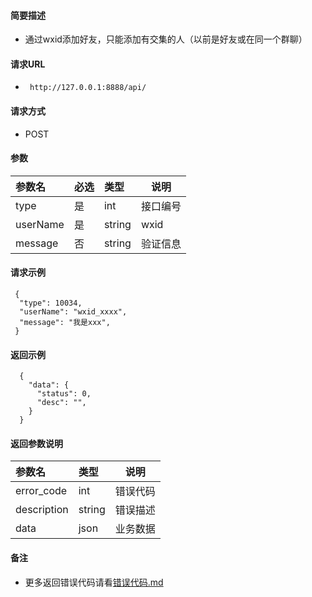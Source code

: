 
#### 简要描述

- 通过wxid添加好友，只能添加有交集的人（以前是好友或在同一个群聊）

#### 请求URL
- ` http://127.0.0.1:8888/api/`
  
#### 请求方式
- POST 

#### 参数

| 参数名      | 必选 | 类型     | 说明   |   
|:---------|:---|:-------|------|   
| type     | 是  | int    | 接口编号 |   
| userName | 是  | string | wxid |   
| message  | 否  | string | 验证信息 |   

#### 请求示例

```
 {
  "type": 10034,
  "userName": "wxid_xxxx",
  "message": "我是xxx",
 } 
```

#### 返回示例 

``` 
  {
    "data": {
      "status": 0,
      "desc": "",
    }
  }
```

#### 返回参数说明 

| 参数名         | 类型     | 说明   |   
|:------------|:-------|------|   
| error_code  | int    | 错误代码 |   
| description | string | 错误描述 |   
| data        | json   | 业务数据 |   

#### 备注 

- 更多返回错误代码请看[错误代码.md](../错误代码.md)






